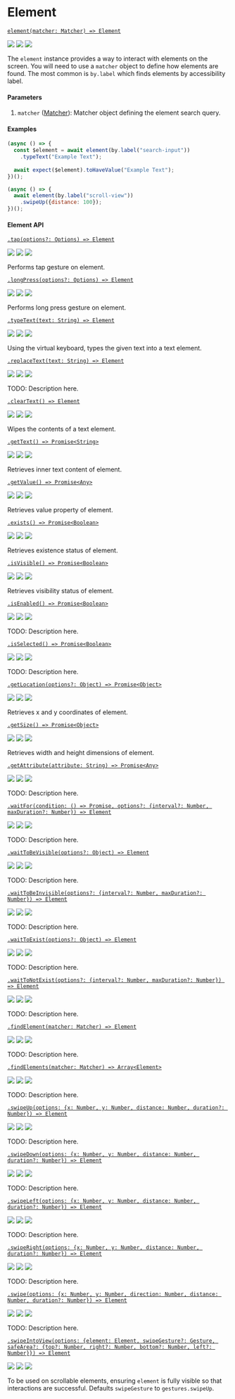 # Element

[```element(matcher: Matcher) => Element```](./)

<img src="https://img.shields.io/badge/Dev-Done-green.svg" /> <img src="https://img.shields.io/badge/Docs-WIP-orange.svg" /> <img src="https://img.shields.io/badge/Tests-Done-green.svg" />

The `element` instance provides a way to interact with elements on the screen. You will need to use a `matcher` object to define how elements are found. The most common is `by.label` which finds elements by accessibility label.

#### Parameters

1. `matcher` ([Matcher](./matchers.md)): Matcher object defining the element search query.

#### Examples

```javascript
(async () => {
  const $element = await element(by.label("search-input"))
    .typeText("Example Text");
  
  await expect($element).toHaveValue("Example Text");
})();
```

```javascript
(async () => {
  await element(by.label("scroll-view"))
    .swipeUp({distance: 100});
})();
```
#### Element API

[```.tap(options?: Options) => Element```](./element/tap.md)

<img src="https://img.shields.io/badge/Dev-WIP-orange.svg" /> <img src="https://img.shields.io/badge/Docs-WIP-orange.svg" /> <img src="https://img.shields.io/badge/Tests-WIP-orange.svg" />

Performs tap gesture on element.

[```.longPress(options?: Options) => Element```](./element/longPress.md)

<img src="https://img.shields.io/badge/Dev-Done-green.svg" /> <img src="https://img.shields.io/badge/Docs-WIP-orange.svg" /> <img src="https://img.shields.io/badge/Tests-Done-green.svg" />

Performs long press gesture on element.

[```.typeText(text: String) => Element```](./element/typeText.md)

<img src="https://img.shields.io/badge/Dev-Done-green.svg" /> <img src="https://img.shields.io/badge/Docs-WIP-orange.svg" /> <img src="https://img.shields.io/badge/Tests-Done-green.svg" />

Using the virtual keyboard, types the given text into a text element.

[```.replaceText(text: String) => Element```](./element/replaceText.md)

<img src="https://img.shields.io/badge/Dev-Draft-red.svg" /> <img src="https://img.shields.io/badge/Docs-TODO-red.svg" /> <img src="https://img.shields.io/badge/Tests-TODO-red.svg" />

TODO: Description here.

[```.clearText() => Element```](./element/clearText.md)

<img src="https://img.shields.io/badge/Dev-Done-green.svg" /> <img src="https://img.shields.io/badge/Docs-WIP-orange.svg" /> <img src="https://img.shields.io/badge/Tests-Done-green.svg" />

Wipes the contents of a text element.

[```.getText() => Promise<String>```](./element/getText.md)

<img src="https://img.shields.io/badge/Dev-Done-green.svg" /> <img src="https://img.shields.io/badge/Docs-WIP-orange.svg" /> <img src="https://img.shields.io/badge/Tests-Done-green.svg" />

Retrieves inner text content of element.

[```.getValue() => Promise<Any>```](./element/getValue.md)

<img src="https://img.shields.io/badge/Dev-WIP-orange.svg" /> <img src="https://img.shields.io/badge/Docs-WIP-orange.svg" /> <img src="https://img.shields.io/badge/Tests-WIP-orange.svg" />

Retrieves value property of element.

[```.exists() => Promise<Boolean>```](./element/exists.md)

<img src="https://img.shields.io/badge/Dev-TODO-red.svg" /> <img src="https://img.shields.io/badge/Docs-WIP-orange.svg" /> <img src="https://img.shields.io/badge/Tests-TODO-red.svg" />

Retrieves existence status of element.

[```.isVisible() => Promise<Boolean>```](./element/isVisible.md)

<img src="https://img.shields.io/badge/Dev-Done-green.svg" /> <img src="https://img.shields.io/badge/Docs-WIP-orange.svg" /> <img src="https://img.shields.io/badge/Tests-Done-green.svg" />

Retrieves visibility status of element.

[```.isEnabled() => Promise<Boolean>```](./element/isEnabled.md)

<img src="https://img.shields.io/badge/Dev-Draft-red.svg" /> <img src="https://img.shields.io/badge/Docs-TODO-red.svg" /> <img src="https://img.shields.io/badge/Tests-TODO-red.svg" />

TODO: Description here.

[```.isSelected() => Promise<Boolean>```](./element/isSelected.md)

<img src="https://img.shields.io/badge/Dev-Draft-red.svg" /> <img src="https://img.shields.io/badge/Docs-TODO-red.svg" /> <img src="https://img.shields.io/badge/Tests-TODO-red.svg" />

TODO: Description here.

[```.getLocation(options?: Object) => Promise<Object>```](./element/getLocation.md)

<img src="https://img.shields.io/badge/Dev-Done-green.svg" /> <img src="https://img.shields.io/badge/Docs-WIP-orange.svg" /> <img src="https://img.shields.io/badge/Tests-Done-green.svg" />

Retrieves x and y coordinates of element.

[```.getSize() => Promise<Object>```](./element/getSize.md)

<img src="https://img.shields.io/badge/Dev-Done-green.svg" /> <img src="https://img.shields.io/badge/Docs-WIP-orange.svg" /> <img src="https://img.shields.io/badge/Tests-Done-green.svg" />

Retrieves width and height dimensions of element.

[```.getAttribute(attribute: String) => Promise<Any>```](./element/getAttribute.md)

<img src="https://img.shields.io/badge/Dev-TODO-red.svg" /> <img src="https://img.shields.io/badge/Docs-WIP-orange.svg" /> <img src="https://img.shields.io/badge/Tests-TODO-red.svg" />

TODO: Description here.

[```.waitFor(condition: () => Promise, options?: {interval?: Number, maxDuration?: Number}) => Element```](./element/waitFor.md)

<img src="https://img.shields.io/badge/Dev-TODO-red.svg" /> <img src="https://img.shields.io/badge/Docs-WIP-orange.svg" /> <img src="https://img.shields.io/badge/Tests-TODO-red.svg" />

TODO: Description here.

[```.waitToBeVisible(options?: Object) => Element```](./element/waitToBeVisible.md)

<img src="https://img.shields.io/badge/Dev-WIP-orange.svg" /> <img src="https://img.shields.io/badge/Docs-WIP-orange.svg" /> <img src="https://img.shields.io/badge/Tests-WIP-orange.svg" />

TODO: Description here.

[```.waitToBeInvisible(options?: {interval?: Number, maxDuration?: Number}) => Element```](./element/waitNotToBeVisible.md)

<img src="https://img.shields.io/badge/Dev-TODO-red.svg" /> <img src="https://img.shields.io/badge/Docs-WIP-orange.svg" /> <img src="https://img.shields.io/badge/Tests-TODO-red.svg" />

TODO: Description here.

[```.waitToExist(options?: Object) => Element```](./element/waitToExist.md)

<img src="https://img.shields.io/badge/Dev-WIP-orange.svg" /> <img src="https://img.shields.io/badge/Docs-WIP-orange.svg" /> <img src="https://img.shields.io/badge/Tests-WIP-orange.svg" />

TODO: Description here.

[```.waitToNotExist(options?: {interval?: Number, maxDuration?: Number}) => Element```](./element/waitToExist.md)

<img src="https://img.shields.io/badge/Dev-TODO-red.svg" /> <img src="https://img.shields.io/badge/Docs-WIP-orange.svg" /> <img src="https://img.shields.io/badge/Tests-TODO-red.svg" />

TODO: Description here.

[```.findElement(matcher: Matcher) => Element```](./element/findElement.md)

<img src="https://img.shields.io/badge/Dev-TODO-red.svg" /> <img src="https://img.shields.io/badge/Docs-WIP-orange.svg" /> <img src="https://img.shields.io/badge/Tests-TODO-red.svg" />

TODO: Description here.

[```.findElements(matcher: Matcher) => Array<Element>```](./element/findElements.md)

<img src="https://img.shields.io/badge/Dev-TODO-red.svg" /> <img src="https://img.shields.io/badge/Docs-WIP-orange.svg" /> <img src="https://img.shields.io/badge/Tests-TODO-red.svg" />

TODO: Description here.

[```.swipeUp(options: {x: Number, y: Number, distance: Number, duration?: Number}) => Element```](./device/swipeUp.md)

<img src="https://img.shields.io/badge/Dev-TODO-red.svg" /> <img src="https://img.shields.io/badge/Docs-WIP-orange.svg" /> <img src="https://img.shields.io/badge/Tests-TODO-red.svg" />

TODO: Description here.

[```.swipeDown(options: {x: Number, y: Number, distance: Number, duration?: Number}) => Element```](./device/swipeDown.md)

<img src="https://img.shields.io/badge/Dev-TODO-red.svg" /> <img src="https://img.shields.io/badge/Docs-WIP-orange.svg" /> <img src="https://img.shields.io/badge/Tests-TODO-red.svg" />

TODO: Description here.

[```.swipeLeft(options: {x: Number, y: Number, distance: Number, duration?: Number}) => Element```](./device/swipeLeft.md)

<img src="https://img.shields.io/badge/Dev-TODO-red.svg" /> <img src="https://img.shields.io/badge/Docs-WIP-orange.svg" /> <img src="https://img.shields.io/badge/Tests-TODO-red.svg" />

TODO: Description here.

[```.swipeRight(options: {x: Number, y: Number, distance: Number, duration?: Number}) => Element```](./device/swipeRight.md)

<img src="https://img.shields.io/badge/Dev-TODO-red.svg" /> <img src="https://img.shields.io/badge/Docs-WIP-orange.svg" /> <img src="https://img.shields.io/badge/Tests-TODO-red.svg" />

TODO: Description here.

[```.swipe(options: {x: Number, y: Number, direction: Number, distance: Number, duration?: Number}) => Element```](./device/swipe.md)

<img src="https://img.shields.io/badge/Dev-TODO-red.svg" /> <img src="https://img.shields.io/badge/Docs-WIP-orange.svg" /> <img src="https://img.shields.io/badge/Tests-TODO-red.svg" />

TODO: Description here.

[```.swipeIntoView(options: {element: Element, swipeGesture?: Gesture, safeArea?: {top?: Number, right?: Number, bottom?: Number, left?: Number}}) => Element```](./device/swipeIntoView.md)

<img src="https://img.shields.io/badge/Dev-Draft-red.svg" /> <img src="https://img.shields.io/badge/Docs-WIP-orange.svg" /> <img src="https://img.shields.io/badge/Tests-TODO-red.svg" />

To be used on scrollable elements, ensuring `element` is fully visible so that interactions are successful. Defaults `swipeGesture` to `gestures.swipeUp`.

